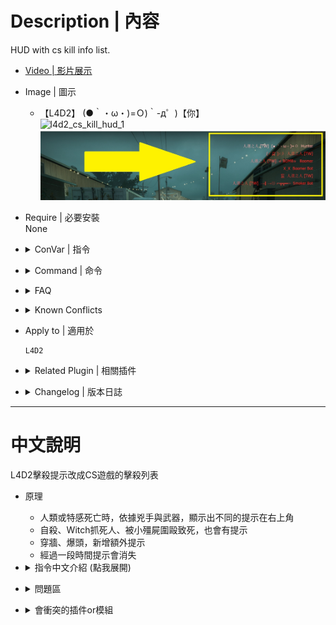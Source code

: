 # Description | 內容
HUD with cs kill info list.

* [Video | 影片展示](https://youtu.be/Cehi0IxaCpI)

* Image | 圖示
    * 【L4D2】 (●｀・ω・)=Ｏ)｀-д゜)【你】
    <br/>![l4d2_cs_kill_hud_1](image/l4d2_cs_kill_hud_1.gif)
    <br/>![l4d2_cs_kill_hud_2](image/l4d2_cs_kill_hud_2.jpg)

* Require | 必要安裝
<br/>None

* <details><summary>ConVar | 指令</summary>

    * cfg/sourcemod/l4d2_cs_kill_hud.cfg
        ```php
        // 0=Plugin off, 1=Plugin on.
        l4d2_cs_kill_hud_enable "1"

        // Numbers of kill list on hud (Default: 5, MAX: 6)
        l4d2_cs_kill_hud_number "5"

        // Time in seconds to erase kill list on hud.
        l4d2_cs_kill_hud_notice_time "7"

        // If 1, disable offical player death message (the red font of kill info)
        l4d2_cs_kill_hud_disable_standard_message "1"

        // X (horizontal) position of the kill list.
        // Note: setting it to less than 0.0 may cut/hide the text at screen.
        l4d2_cs_kill_hud_x "0.5"

        // Y (vertical) position of the kill list.
        // Note: setting it to less than 0.0 may cut/hide the text at screen.
        l4d2_cs_kill_hud_y "0.1"

        // Text area Width.
        l4d2_cs_kill_hud_width "0.49"

        // Text area Height.
        l4d2_cs_kill_hud_height "0.04"

        // Aligns the text horizontally.
        // 1 = LEFT, 2 = CENTER, 3 = RIGHT.
        l4d2_cs_kill_hud_text_align "3"

        // Which team should see the text.
        // 0 = ALL, 1 = SURVIVOR, 2 = INFECTED.
        l4d2_cs_kill_hud_team "0"

        // If 1, Makes the text blink from white to red.
        l4d2_cs_kill_hud_blink "1"

        // If 1, Shows the text inside a black transparent background.
        // Note: the background may not draw properly when initialized as "0", start the map with "1" to render properly.
        l4d2_cs_kill_hud_background "0"
        ```
</details>

* <details><summary>Command | 命令</summary>

    None
</details>

* <details><summary>FAQ</summary>

    * How to customize weapon icon?
        * [l4d2_cs_kill_hud.sp](/l4d2_cs_kill_hud/scripting/l4d2_cs_kill_hud.sp#L141-L184) line 141 ~ 184
        * Recompile, done.

    * How to switch HUD position?
        * Modify ```l4d2_cs_kill_hud_x``` cvar
        * Modify ```l4d2_cs_kill_hud_y``` cvar
        * Coordinate diagram
        <br/>![l4d2_cs_kill_hud_3](image/l4d2_cs_kill_hud_3.jpg)
</details>

* <details><summary>Known Conflicts</summary>
    
    If you don't use any of these at all, no need to worry about conflicts.
    1. [Mod - Admin System](https://steamcommunity.com/sharedfiles/filedetails/?id=214630948)
        * Please Remove
</details>

* Apply to | 適用於
    ```
    L4D2
    ```

* <details><summary>Related Plugin | 相關插件</summary>

    1. [l4d2_scripted_hud](https://github.com/fbef0102/Game-Private_Plugin/tree/main/Plugin_插件/Server_伺服器/l4d2_scripted_hud): Display text for up to 5 scripted HUD slots on the screen.
        * 在玩家畫面上方五個Hud位置顯示不同的特殊文字
    2. [l4d2_kills_manager](https://github.com/fbef0102/Game-Private_Plugin/tree/main/Plugin_插件/Special_Infected_特感/l4d2_kills_manager): Sets the real killer of a special infected, based on who inflicted the most damage, instead of last shot.
        * 強制將特感擊殺者改成造成傷害最多的玩家
</details>

* <details><summary>Changelog | 版本日誌</summary>

    * v1.8h (2024-3-28)
        * Add system attacker

    * v1.7h (2024-3-20)
        * Add falling from roof

    * v1.6h (2024-3-8)
        * Update cvars

    * v1.5h (2023-9-12)
        * Add chainsaw

    * v1.4h (2023-6-11)
        * Shows the text inside a black transparent background.
        * Remove headshot or behind wall text if weapon is "pipe bomb", "fire", "melee punch"

    * v1.2h (2023-6-2)
        * Fixed common infected null string

    * v1.1h (2023-6-2)
        * Support Versus mode and witch killed

    * v1.0h (2023-5-28)
        * Merge inc with main sp file
        * Delete all functions, only cs kill info
        * Optimize code and improve performance
        * Add more convars
        * Makes the text blink from white to red.
        * Numbers of kill list on hud
        * Hud will vanish after period time

    * v1.0.3
        * [Original Plugin by LinLinLin](https://forums.alliedmods.net/showthread.php?t=340601)
</details>

- - - -
# 中文說明
L4D2擊殺提示改成CS遊戲的擊殺列表

* 原理
    * 人類或特感死亡時，依據兇手與武器，顯示出不同的提示在右上角
    * 自殺、Witch抓死人、被小殭屍圍毆致死，也會有提示
    * 穿牆、爆頭，新增額外提示
    * 經過一段時間提示會消失

* <details><summary>指令中文介紹 (點我展開)</summary>

    * cfg/sourcemod/l4d2_cs_kill_hud.cfg
        ```php
        // 0=關閉插件, 1=啟動插件
        l4d2_cs_kill_hud_enable "1"

        // 一次最多顯示的擊殺行數 (預設: 5, 最大: 6)
        l4d2_cs_kill_hud_number "5"

        // 擊殺列表顯示停留的時間.
        l4d2_cs_kill_hud_notice_time "7"

        // 為1時，關閉L4D2官方的擊殺提示 (左方紅字黑框的HUD)
        l4d2_cs_kill_hud_disable_standard_message "1"

        // 擊殺列表的X軸位置
        // 注意: 數值低於0可能會導致文字被切掉
        l4d2_cs_kill_hud_x "0.5"

        // 擊殺列表的Y軸位置
        // 注意: 數值低於0可能會導致文字被切掉
        l4d2_cs_kill_hud_y "0.1"

        // 文字框的寬度
        // 非文字變大
        l4d2_cs_kill_hud_width "0.49"

        // 文字框的高度
        // 非文字變大
        l4d2_cs_kill_hud_height "0.04"

        // 文字水平排版
        // 1 = 置左, 2 = 置中, 3 = 置右.
        l4d2_cs_kill_hud_text_align "3"

        // 哪些隊伍能看到擊殺列表
        // 0 = 全部, 1 = 倖存者, 2 = 特感.
        l4d2_cs_kill_hud_team "0"

        // 為1時，擊殺列表文字紅白閃爍
        l4d2_cs_kill_hud_blink "1"

        // 為1時，擊殺列表顯示黑底背景
        // 注意: 修改這項指令可能要重啟地圖才會生效
        l4d2_cs_kill_hud_background "0"
        ```
</details>

* <details><summary>問題區</summary>

    * 如何自製武器圖案?
        * [l4d2_cs_kill_hud.sp](/l4d2_cs_kill_hud/scripting/l4d2_cs_kill_hud.sp#L141-L184) 141 ~ 184 行
        * 重新編譯，完成

    * 如何改變 HUD 位置?
        * 修改 ```l4d2_cs_kill_hud_x``` 指令
        * 修改 ```l4d2_cs_kill_hud_y``` 指令
        * 座標圖
        <br/>![l4d2_cs_kill_hud_3](image/l4d2_cs_kill_hud_3.jpg)
</details>

* <details><summary>會衝突的插件or模組</summary>
    
    如果沒安裝以下內容就不需要擔心衝突
    1. [Mod - Admin System](https://steamcommunity.com/sharedfiles/filedetails/?id=214630948)
        * 請移除
</details>